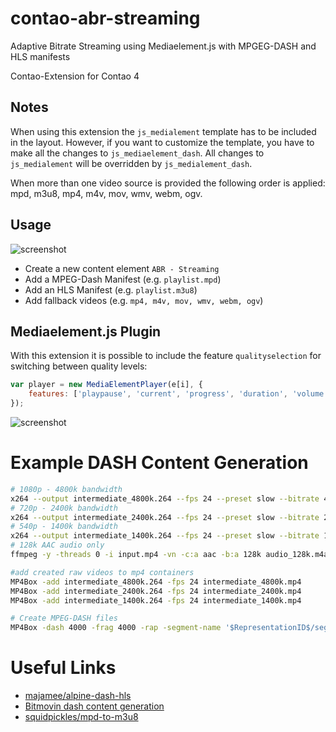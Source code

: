 # contao-abr-streaming
Adaptive Bitrate Streaming using Mediaelement.js with MPGEG-DASH and HLS manifests

Contao-Extension for Contao 4

## Notes
When using this extension the `js_medialement` template has to be included in the layout. However, if you want to customize the template, you have to make all the changes to `js_mediaelement_dash`. All changes to `js_medialement` will be overridden by `js_medialement_dash`.

When more than one video source is provided the following order is applied: mpd, m3u8, mp4, m4v, mov, wmv, webm, ogv.

## Usage
![screenshot](https://github.com/postyou/contao-abr-streaming-bundle/blob/master/readme_img/Element.png)

* Create a new content element `ABR - Streaming`
* Add a MPEG-Dash Manifest (e.g. `playlist.mpd`)
* Add an HLS Manifest (e.g. `playlist.m3u8`)
* Add fallback videos (e.g. `mp4, m4v, mov, wmv, webm, ogv`)

## Mediaelement.js Plugin
With this extension it is possible to include the feature `qualityselection` for switching between quality levels:
```js
var player = new MediaElementPlayer(e[i], {
    features: ['playpause', 'current', 'progress', 'duration', 'volume', 'qualityselection', 'fullscreen']
});
```

![screenshot](https://github.com/postyou/contao-abr-streaming-bundle/blob/master/readme_img/Plugin.png)

# Example DASH Content Generation
```sh
# 1080p - 4800k bandwidth
x264 --output intermediate_4800k.264 --fps 24 --preset slow --bitrate 4800 --vbv-maxrate 9600 --vbv-bufsize 19200 --min-keyint 96 --keyint 96 --scenecut 0 --no-scenecut --pass 1 --video-filter "resize:width=1920,height=1080" input.mp4
# 720p - 2400k bandwidth
x264 --output intermediate_2400k.264 --fps 24 --preset slow --bitrate 2400 --vbv-maxrate 4800 --vbv-bufsize 9600 --min-keyint 96 --keyint 96 --scenecut 0 --no-scenecut --pass 1 --video-filter "resize:width=1280,height=720" input.mp4
# 540p - 1400k bandwidth
x264 --output intermediate_1400k.264 --fps 24 --preset slow --bitrate 1400 --vbv-maxrate 2800 --vbv-bufsize 5600 --min-keyint 96 --keyint 96 --scenecut 0 --no-scenecut --pass 1 --video-filter "resize:width=960,height=540" input.mp4
# 128k AAC audio only
ffmpeg -y -threads 0 -i input.mp4 -vn -c:a aac -b:a 128k audio_128k.m4a

#add created raw videos to mp4 containers
MP4Box -add intermediate_4800k.264 -fps 24 intermediate_4800k.mp4
MP4Box -add intermediate_2400k.264 -fps 24 intermediate_2400k.mp4
MP4Box -add intermediate_1400k.264 -fps 24 intermediate_1400k.mp4

# Create MPEG-DASH files
MP4Box -dash 4000 -frag 4000 -rap -segment-name '$RepresentationID$/segment_' -url-template -out playlist.mpd intermediate_4800k.mp4:id=1080 intermediate_2400k.mp4:id=720 intermediate_1400k.mp4:id=540 audio.m4a:id=audio
```

# Useful Links
* [majamee/alpine-dash-hls](https://github.com/majamee/alpine-dash-hls)
* [Bitmovin dash content generation](https://bitmovin.com/mp4box-dash-content-generation-x264/)
* [squidpickles/mpd-to-m3u8](https://github.com/squidpickles/mpd-to-m3u8)

